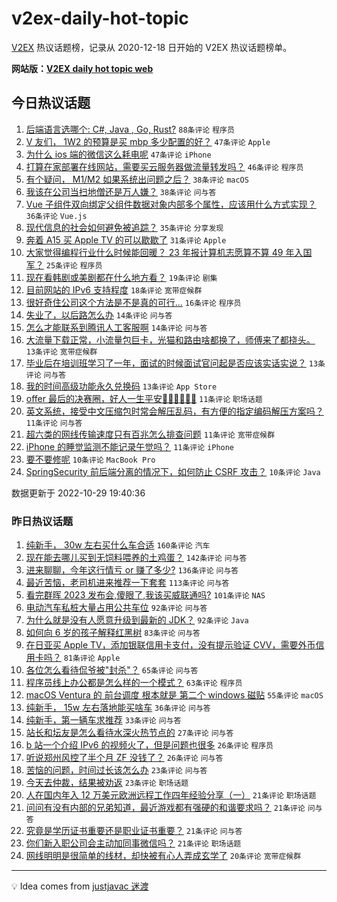 # v2ex-daily-hot-topic

[V2EX](https://www.v2ex.com/) 热议话题榜，记录从 2020-12-18 日开始的 V2EX 热议话题榜单。

**网站版：[V2EX daily hot topic web](https://boojack.github.io/v2ex-daily-hot-topic-web/)**

## 今日热议话题

<!-- TODAY BEGIN -->

1. [后端语言选哪个: C#, Java , Go, Rust?](https://www.v2ex.com/t/890899) `88条评论` `程序员`
1. [V 友们， 1W2 的预算是买 mbp 多少配置的好？](https://www.v2ex.com/t/890913) `47条评论` `Apple`
1. [为什么 ios 端的微信这么耗电呢](https://www.v2ex.com/t/890946) `47条评论` `iPhone`
1. [打算在家部署在线网站，需要买云服务器做流量转发吗？](https://www.v2ex.com/t/890927) `46条评论` `程序员`
1. [有个疑问， M1/M2 如果系统出问题之后？](https://www.v2ex.com/t/890916) `38条评论` `macOS`
1. [我该在公司当扫地僧还是万人嫌？](https://www.v2ex.com/t/890962) `38条评论` `问与答`
1. [Vue 子组件双向绑定父组件数据对象内部多个属性，应该用什么方式实现？](https://www.v2ex.com/t/890909) `36条评论` `Vue.js`
1. [现代信息的社会如何避免被追踪？](https://www.v2ex.com/t/890966) `35条评论` `分享发现`
1. [奔着 A15 买 Apple TV 的可以歇歇了](https://www.v2ex.com/t/890945) `31条评论` `Apple`
1. [大家觉得编程行业什么时候能回暖？ 23 年报计算机志愿算不算 49 年入国军？](https://www.v2ex.com/t/891043) `25条评论` `程序员`
1. [现在看韩剧或美剧都在什么地方看？](https://www.v2ex.com/t/890906) `19条评论` `剧集`
1. [目前网站的 IPv6 支持程度](https://www.v2ex.com/t/891068) `18条评论` `宽带症候群`
1. [很好奇住公司这个方法是不是真的可行...](https://www.v2ex.com/t/891001) `16条评论` `程序员`
1. [失业了，以后路怎么办](https://www.v2ex.com/t/891028) `14条评论` `问与答`
1. [怎么才能联系到腾讯人工客服啊](https://www.v2ex.com/t/890970) `14条评论` `问与答`
1. [大流量下载正常，小流量包巨卡，光猫和路由啥都换了，师傅来了都挠头。](https://www.v2ex.com/t/890949) `13条评论` `宽带症候群`
1. [毕业后在培训班学习了一年，面试的时候面试官问起是否应该实话实说？](https://www.v2ex.com/t/890917) `13条评论` `问与答`
1. [我的时间高级功能永久兑换码](https://www.v2ex.com/t/890887) `13条评论` `App Store`
1. [offer 最后的决赛圈，好人一生平安🙏🏻🙏🏻🙏🏻](https://www.v2ex.com/t/891031) `11条评论` `职场话题`
1. [英文系统，接受中文压缩包时常会解压乱码，有方便的指定编码解压方案吗？](https://www.v2ex.com/t/891005) `11条评论` `问与答`
1. [超六类的网线传输速度只有百兆怎么排查问题](https://www.v2ex.com/t/890999) `11条评论` `宽带症候群`
1. [iPhone 的睡觉监测不能记录午觉吗？](https://www.v2ex.com/t/890988) `11条评论` `iPhone`
1. [要不要修呢](https://www.v2ex.com/t/891058) `10条评论` `MacBook Pro`
1. [SpringSecurity 前后端分离的情况下，如何防止 CSRF 攻击？](https://www.v2ex.com/t/891020) `10条评论` `Java`

数据更新于 2022-10-29 19:40:36

<!-- TODAY END -->

### 昨日热议话题

<!-- YESTERDAY BEGIN -->

1. [纯新手， 30w 左右买什么车合适](https://www.v2ex.com/t/890619) `160条评论` `汽车`
1. [现在能去哪儿买到无饲料喂养的土鸡蛋？](https://www.v2ex.com/t/890560) `142条评论` `问与答`
1. [进来聊聊，今年这行情亏 or 赚了多少?](https://www.v2ex.com/t/890671) `136条评论` `问与答`
1. [最近苦恼，老司机进来推荐一下套套](https://www.v2ex.com/t/890583) `113条评论` `问与答`
1. [看完群晖 2023 发布会,傻眼了,我该买威联通吗?](https://www.v2ex.com/t/890579) `101条评论` `NAS`
1. [电动汽车私桩大量占用公共车位](https://www.v2ex.com/t/890566) `92条评论` `问与答`
1. [为什么就是没有人愿意升级到最新的 JDK？](https://www.v2ex.com/t/890606) `92条评论` `Java`
1. [如何向 6 岁的孩子解释红黑树](https://www.v2ex.com/t/890715) `83条评论` `问与答`
1. [在日亚买 Apple TV，添加银联信用卡支付，没有提示验证 CVV，需要外币信用卡吗？](https://www.v2ex.com/t/890558) `81条评论` `Apple`
1. [各位怎么看待侃爷被"封杀"？](https://www.v2ex.com/t/890701) `65条评论` `问与答`
1. [程序员线上办公都是怎么样的一个模式？](https://www.v2ex.com/t/890573) `63条评论` `程序员`
1. [macOS Ventura 的 前台调度 根本就是 第二个 windows 磁贴](https://www.v2ex.com/t/890577) `55条评论` `macOS`
1. [纯新手， 15w 左右落地能买啥车](https://www.v2ex.com/t/890720) `36条评论` `问与答`
1. [纯新手，第一辆车求推荐](https://www.v2ex.com/t/890613) `33条评论` `问与答`
1. [站长和坛友是怎么看待水深火热节点的](https://www.v2ex.com/t/890753) `27条评论` `问与答`
1. [b 站一个介绍 IPv6 的视频火了，但是问题也很多](https://www.v2ex.com/t/890731) `26条评论` `程序员`
1. [听说郑州风控了半个月 ZF 没钱了？](https://www.v2ex.com/t/890658) `26条评论` `问与答`
1. [苦恼的问题，时间过长该怎么办](https://www.v2ex.com/t/890839) `23条评论` `问与答`
1. [今天去仲裁，结果被劝返](https://www.v2ex.com/t/890666) `23条评论` `职场话题`
1. [人在国内年入 12 万美元欧洲远程工作四年经验分享（一）](https://www.v2ex.com/t/890820) `21条评论` `职场话题`
1. [问问有没有内部的兄弟知道，最近游戏都有强硬的和谐要求吗？](https://www.v2ex.com/t/890639) `21条评论` `问与答`
1. [究竟是学历证书重要还是职业证书重要？](https://www.v2ex.com/t/890603) `21条评论` `问与答`
1. [你们新入职公司会主动加同事微信吗？](https://www.v2ex.com/t/890585) `21条评论` `职场话题`
1. [网线明明是很简单的线材，却快被有心人弄成玄学了](https://www.v2ex.com/t/890645) `20条评论` `宽带症候群`

<!-- YESTERDAY END -->

---

💡 Idea comes from [justjavac 迷渡](https://github.com/justjavac/)
